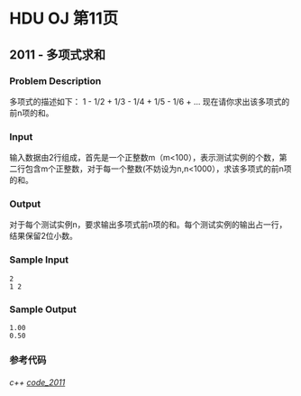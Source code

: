# HDU OJ 第11页

## 2011 - 多项式求和


### Problem Description
多项式的描述如下：
1 - 1/2 + 1/3 - 1/4 + 1/5 - 1/6 + ...
现在请你求出该多项式的前n项的和。

### Input

输入数据由2行组成，首先是一个正整数m（m<100），表示测试实例的个数，第二行包含m个正整数，对于每一个整数(不妨设为n,n<1000），求该多项式的前n项的和。

### Output

对于每个测试实例n，要求输出多项式前n项的和。每个测试实例的输出占一行，结果保留2位小数。

### Sample Input
```
2
1 2
```
### Sample Output
```
1.00
0.50
```

### 参考代码

###### c++ [code_2011](https://github.com/ZhengzxDev/hdu_oj_page_eleven/blob/main/codes/c%2B%2B/question_2011.cpp)